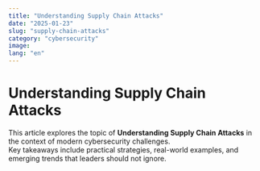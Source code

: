 ```yaml
---
title: "Understanding Supply Chain Attacks"
date: "2025-01-23"
slug: "supply-chain-attacks"
category: "cybersecurity"
image:
lang: "en"
---
```


# Understanding Supply Chain Attacks

This article explores the topic of **Understanding Supply Chain Attacks** in the context of modern cybersecurity challenges.  
Key takeaways include practical strategies, real-world examples, and emerging trends that leaders should not ignore.
